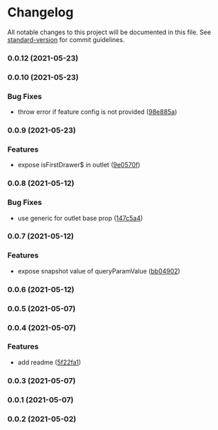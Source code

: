 # Changelog

All notable changes to this project will be documented in this file. See [standard-version](https://github.com/conventional-changelog/standard-version) for commit guidelines.

### 0.0.12 (2021-05-23)

### 0.0.10 (2021-05-23)


### Bug Fixes

* throw error if feature config is not provided ([98e885a](https://github.com/mayinbun/ngx-fragments/commit/98e885aaa9c5ac27e407126135ea21edb59b68e6))

### 0.0.9 (2021-05-23)


### Features

* expose isFirstDrawer$ in outlet ([9e0570f](https://github.com/mayinbun/ngx-fragments/commit/9e0570f476ca4e9c74a767f0054aa1011ae2cf74))

### 0.0.8 (2021-05-12)


### Bug Fixes

* use generic for outlet base prop ([147c5a4](https://github.com/mayinbun/ngx-fragments/commit/147c5a4a14305c63f738e28525b2e546487406e3))

### 0.0.7 (2021-05-12)


### Features

* expose snapshot value of queryParamValue ([bb04902](https://github.com/mayinbun/ngx-fragments/commit/bb049020d6d78ac868ae88dea95e04ab7e0d85bf))

### 0.0.6 (2021-05-12)

### 0.0.5 (2021-05-07)

### 0.0.4 (2021-05-07)


### Features

* add readme ([5f22fa1](https://github.com/mayinbun/ngx-fragments/commit/5f22fa16fbf6bcf2cf29ed3f6c3cedf4deb4d174))

### 0.0.3 (2021-05-07)

### 0.0.1 (2021-05-07)

### 0.0.2 (2021-05-02)
